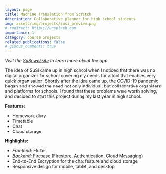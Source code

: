 ```yaml
---
layout: page
title: Machine Translation from Scratch
description: Collaborative planner for high school students
img: assets/img/projects/susi_preview.png
# redirect: https://unsplash.com
importance: 1
category: course projects
related_publications: false
# giscus_comments: true
---
```


_Visit the [SuSi website](https://susi.digital/) to learn more about the app._

The idea of SuSi came up in high school when I noticed that there was no digital organizer for school covering my needs for a tool that enables very quick organisation. Shortly after the idea came up, the COVID-19 pandemic began and showed the need not only individual, but collaborative organisers and platforms for schools. I found that these problems were worth solving, and decided to start this project during my last year in high school.

**Features:**

- Homework diary
- Timetable
- Chat
- Cloud storage

**Highlights:**

- _Frontend:_ Flutter
- _Backend:_ Firebase (Firestore, Authentication, Cloud Messaging)
- End-to-End Encryption for the chat feature and cloud storage
- Responsive design for mobile, tablet, and desktop

